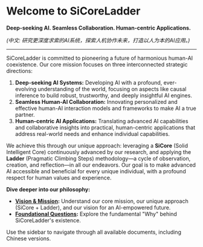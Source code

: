 # Welcome to SiCoreLadder

**Deep-seeking AI. Seamless Collaboration. Human-centric Applications.**

*(中文: 研究更深度求索的AI系统，探索人机协作未来，打造以人为本的AI应用。)*

---

SiCoreLadder is committed to pioneering a future of harmonious human-AI coexistence. Our core mission focuses on three interconnected strategic directions:

1.  **Deep-seeking AI Systems:** Developing AI with a profound, ever-evolving understanding of the world, focusing on aspects like causal inference to build robust, trustworthy, and deeply insightful AI engines.
2.  **Seamless Human-AI Collaboration:** Innovating personalized and effective human-AI interaction models and frameworks to make AI a true partner.
3.  **Human-centric AI Applications:** Translating advanced AI capabilities and collaborative insights into practical, human-centric applications that address real-world needs and enhance individual capabilities.

We achieve this through our unique approach: leveraging a **SiCore** (Solid Intelligent Core) continuously advanced by our research, and applying the **Ladder** (Pragmatic Climbing Steps) methodology—a cycle of observation, creation, and reflection—in all our endeavors. Our goal is to make advanced AI accessible and beneficial for every unique individual, with a profound respect for human values and experience.

**Dive deeper into our philosophy:**

*   **[Vision & Mission](./VISION_AND_MISSION.md):** Understand our core mission, our unique approach (SiCore + Ladder), and our vision for an AI-empowered future.
*   **[Foundational Questions](./FOUNDATIONAL_QUESTIONS.md):** Explore the fundamental "Why" behind SiCoreLadder's existence.

Use the sidebar to navigate through all available documents, including Chinese versions.

